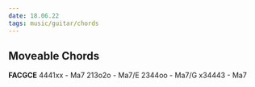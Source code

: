 ```yaml
---
date: 18.06.22
tags: music/guitar/chords
---
```


## Moveable Chords
__FACGCE__
4441xx - Ma7
213o2o - Ma7/E
2344oo - Ma7/G
x34443 - Ma7




